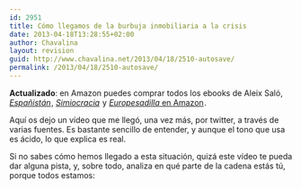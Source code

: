 ```yaml
---
id: 2951
title: Cómo llegamos de la burbuja inmobiliaria a la crisis
date: 2013-04-18T13:28:55+02:00
author: Chavalina
layout: revision
guid: http://www.chavalina.net/2013/04/18/2510-autosave/
permalink: /2013/04/18/2510-autosave/
---
```

**Actualizado**: en Amazon puedes comprar todos los ebooks de Aleix Saló, [_Españistán_](http://www.amazon.es/gp/product/B007TLC10A/ref=as_li_ss_tl?ie=UTF8&camp=3626&creative=24822&creativeASIN=B007TLC10A&linkCode=as2&tag=chavadiari-21)<img width="1" height="1" border="0" src="http://www.assoc-amazon.es/e/ir?t=chavadiari-21&l=as2&o=30&a=B007TLC10A" alt="" style="border: none !important; margin: 0px !important;" />, [_Simiocracia_](http://www.amazon.es/gp/product/8499896979/ref=as_li_ss_tl?ie=UTF8&camp=3626&creative=24822&creativeASIN=8499896979&linkCode=as2&tag=chavadiari-21)<img width="1" height="1" border="0" src="http://www.assoc-amazon.es/e/ir?t=chavadiari-21&l=as2&o=30&a=8499896979" alt="" style="border: none !important; margin: 0px !important;" /> y [_Europesadilla_ en Amazon](http://www.amazon.es/gp/product/B00C23WAJ2/ref=as_li_ss_tl?ie=UTF8&camp=3626&creative=24822&creativeASIN=B00C23WAJ2&linkCode=as2&tag=chavadiari-21)<img width="1" height="1" border="0" src="http://www.assoc-amazon.es/e/ir?t=chavadiari-21&l=as2&o=30&a=B00C23WAJ2" alt="" style="border: none !important; margin: 0px !important;" />.

Aquí os dejo un vídeo que me llegó, una vez más, por twitter, a través de varias fuentes. Es bastante sencillo de entender, y aunque el tono que usa es ácido, lo que explica es real.

Si no sabes cómo hemos llegado a esta situación, quizá este vídeo te pueda dar alguna pista, y, sobre todo, analiza en qué parte de la cadena estás tú, porque todos estamos:

<p class="mm">
</p>